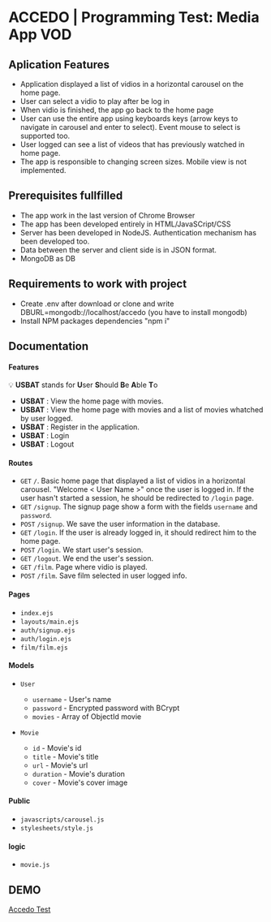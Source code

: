 # ACCEDO | Programming Test: Media App VOD

## Aplication Features

- Application displayed a list of vidios in a horizontal carousel on the home page.
- User can select a vidio to play after be log in
- When vidio is finished, the app go back to the home page
- User can use the entire app using keyboards keys (arrow keys to navigate in carousel and enter to select). Event mouse to select is supported too.
- User logged can see a list of videos that has previously watched in home page.
- The app is responsible to changing screen sizes. Mobile view is not implemented.

## Prerequisites fullfilled

- The app work in the last version of Chrome Browser
- The app has been developed entirely in HTML/JavaSCript/CSS
- Server has been developed in NodeJS. Authentication mechanism has been developed too.
- Data between the server and client side is in JSON format.
- MongoDB as DB

## Requirements to work with project

- Create .env after download or clone and write DBURL=mongodb://localhost/accedo (you have to install mongodb)
- Install NPM packages dependencies "npm i"

## Documentation

#### Features
<!-- :::info -->
:bulb: **USBAT** stands for **U**ser **S**hould **B**e **A**ble **T**o
<!-- ::: -->

- **USBAT** : View the home page with movies.
- **USBAT** : View the home page with movies and a list of movies whatched by user logged.
- **USBAT** : Register in the application.
- **USBAT** : Login  
- **USBAT** : Logout

#### Routes
- `GET` `/`. Basic home page that displayed a list of vidios in a horizontal carousel. "Welcome < User Name >" once the user is logged in. If the user hasn't started a session, he should be redirected to `/login` page.
- `GET` `/signup`. The signup page show a form with the fields `username` and `password`.
- `POST` `/signup`. We save the user information in the database.
- `GET` `/login`. If the user is already logged in, it should redirect him to the home page.
- `POST` `/login`. We start user's session.
- `GET` `/logout`. We end the user's session.
- `GET` `/film`. Page where vidio is played.
- `POST` `/film`. Save film selected in user logged info.

#### Pages
- `index.ejs`
- `layouts/main.ejs`
- `auth/signup.ejs`
- `auth/login.ejs`
- `film/film.ejs`

#### Models
- `User`
  - `username` - User's name
  - `password` - Encrypted password with BCrypt
  - `movies` - Array of ObjectId movie
  
- `Movie`
  - `id` - Movie's id
  - `title` - Movie's title
  - `url` - Movie's url
  - `duration` - Movie's duration
  - `cover` - Movie's cover image
  
#### Public
- `javascripts/carousel.js`
- `stylesheets/style.js`

#### logic
- `movie.js`


## DEMO

[Accedo Test](http://accedorieser.herokuapp.com/)



